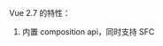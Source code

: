 Vue 2.7 的特性：

1. 内置 composition api，同时支持 SFC <script setup>
2. Css v-bind 支持
3. 工具链支持，比如 volar
4. 与 vue 3 一致性更多



### 如何升级

#### 依赖升级

- vue （以及相关的运行时依赖）相关依赖升级
  - "vue": "^2.7.13",
  - Vue-loader
- 移除 @vue/composition-api ，vue-template-compiler 等不再需要的依赖

#### 编译配置修改

- 修改 vloar ts 配置
- 在 eslint 中禁用 @vue/composition-api 

#### 运行时修改

- 移除对 @vue/composition-api 的使用
- 替换对 @vue/composition-api 的命名导出， 从 vue 中导出
- 清除 error warning
